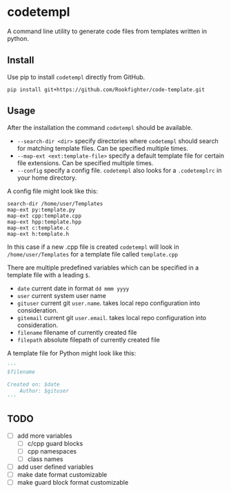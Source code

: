 # codetempl

A command line utility to generate code files from templates written in python.

## Install

Use pip to install ```codetempl``` directly from GitHub.

```
pip install git+https://github.com/Rookfighter/code-template.git
```

## Usage

After the installation the command ```codetempl``` should be available.

* ```--search-dir <dir>``` specify directories where ```codetempl``` should search for
matching template files. Can be specified multiple times.
* ```--map-ext <ext:template-file>``` specify a default template file for certain
file extensions. Can be specified multiple times.
* ```--config``` specify a config file. ```codetempl``` also looks for a
```.codetemplrc``` in your home directory.

A config file might look like this:

```
search-dir /home/user/Templates
map-ext py:template.py
map-ext cpp:template.cpp
map-ext hpp:template.hpp
map-ext c:template.c
map-ext h:template.h
```

In this case if a new .cpp file is created ```codetempl``` will look in
```/home/user/Templates``` for a template file called ```template.cpp```

There are multiple predefined variables which can be specified in a template
file with a leading ```$```.

* ```date``` current date in format ```dd mmm yyyy```
* ```user``` current system user name
* ```gituser``` current git ```user.name```. takes local repo configuration into
consideration.
* ```gitemail``` current git ```user.email```. takes local repo configuration into
consideration.
* ```filename``` filename of currently created file
* ```filepath``` absolute filepath of currently created file

A template file for Python might look like this:

```python
'''
$filename

Created on: $date
    Author: $gituser
'''

```

## TODO

* [ ] add more variables
  * [ ] c/cpp guard blocks
  * [ ] cpp namespaces
  * [ ] class names
* [ ] add user defined variables
* [ ] make date format customizable
* [ ] make guard block format customizable
